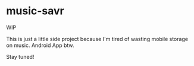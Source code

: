 # music-savr
WIP

This is just a little side project because I'm tired of wasting mobile storage on music. Android App btw.

Stay tuned!
